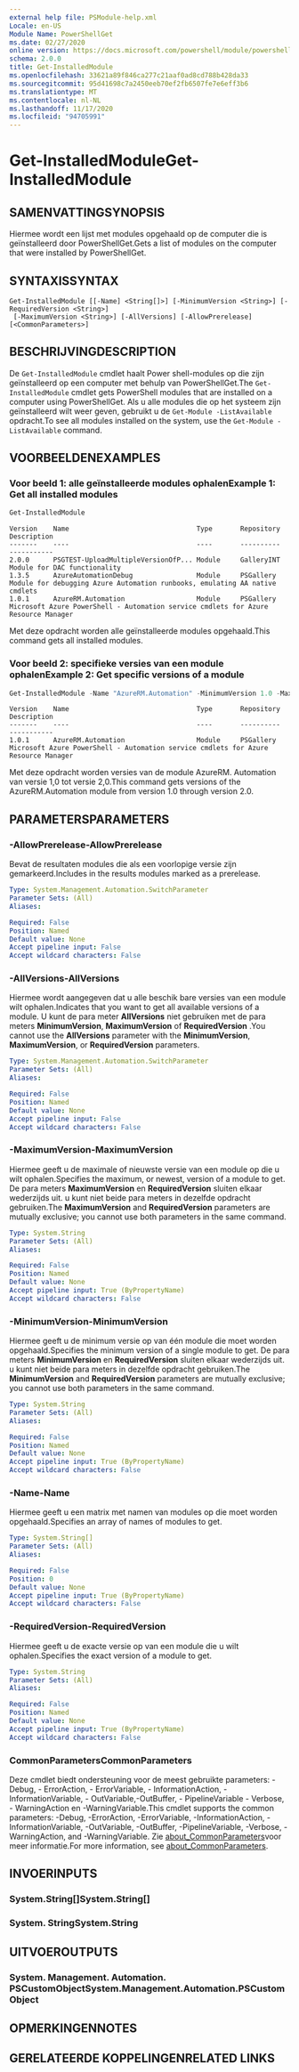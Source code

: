 ```yaml
---
external help file: PSModule-help.xml
Locale: en-US
Module Name: PowerShellGet
ms.date: 02/27/2020
online version: https://docs.microsoft.com/powershell/module/powershellget/get-installedmodule?view=powershell-7.2&WT.mc_id=ps-gethelp
schema: 2.0.0
title: Get-InstalledModule
ms.openlocfilehash: 33621a89f846ca277c21aaf0ad8cd788b428da33
ms.sourcegitcommit: 95d41698c7a2450eeb70ef2fb6507fe7e6eff3b6
ms.translationtype: MT
ms.contentlocale: nl-NL
ms.lasthandoff: 11/17/2020
ms.locfileid: "94705991"
---
```

# <span data-ttu-id="d8537-102">Get-InstalledModule</span><span class="sxs-lookup"><span data-stu-id="d8537-102">Get-InstalledModule</span></span>

## <span data-ttu-id="d8537-103">SAMENVATTING</span><span class="sxs-lookup"><span data-stu-id="d8537-103">SYNOPSIS</span></span>
<span data-ttu-id="d8537-104">Hiermee wordt een lijst met modules opgehaald op de computer die is geïnstalleerd door PowerShellGet.</span><span class="sxs-lookup"><span data-stu-id="d8537-104">Gets a list of modules on the computer that were installed by PowerShellGet.</span></span>

## <span data-ttu-id="d8537-105">SYNTAXIS</span><span class="sxs-lookup"><span data-stu-id="d8537-105">SYNTAX</span></span>

```
Get-InstalledModule [[-Name] <String[]>] [-MinimumVersion <String>] [-RequiredVersion <String>]
 [-MaximumVersion <String>] [-AllVersions] [-AllowPrerelease] [<CommonParameters>]
```

## <span data-ttu-id="d8537-106">BESCHRIJVING</span><span class="sxs-lookup"><span data-stu-id="d8537-106">DESCRIPTION</span></span>

<span data-ttu-id="d8537-107">De `Get-InstalledModule` cmdlet haalt Power shell-modules op die zijn geïnstalleerd op een computer met behulp van PowerShellGet.</span><span class="sxs-lookup"><span data-stu-id="d8537-107">The `Get-InstalledModule` cmdlet gets PowerShell modules that are installed on a computer using PowerShellGet.</span></span> <span data-ttu-id="d8537-108">Als u alle modules die op het systeem zijn geïnstalleerd wilt weer geven, gebruikt u de `Get-Module -ListAvailable` opdracht.</span><span class="sxs-lookup"><span data-stu-id="d8537-108">To see all modules installed on the system, use the `Get-Module -ListAvailable` command.</span></span>

## <span data-ttu-id="d8537-109">VOORBEELDEN</span><span class="sxs-lookup"><span data-stu-id="d8537-109">EXAMPLES</span></span>

### <span data-ttu-id="d8537-110">Voor beeld 1: alle geïnstalleerde modules ophalen</span><span class="sxs-lookup"><span data-stu-id="d8537-110">Example 1: Get all installed modules</span></span>

```powershell
Get-InstalledModule
```

```Output
Version    Name                                Type       Repository     Description
-------    ----                                ----       ----------     -----------
2.0.0      PSGTEST-UploadMultipleVersionOfP... Module     GalleryINT     Module for DAC functionality
1.3.5      AzureAutomationDebug                Module     PSGallery      Module for debugging Azure Automation runbooks, emulating AA native cmdlets
1.0.1      AzureRM.Automation                  Module     PSGallery      Microsoft Azure PowerShell - Automation service cmdlets for Azure Resource Manager
```

<span data-ttu-id="d8537-111">Met deze opdracht worden alle geïnstalleerde modules opgehaald.</span><span class="sxs-lookup"><span data-stu-id="d8537-111">This command gets all installed modules.</span></span>

### <span data-ttu-id="d8537-112">Voor beeld 2: specifieke versies van een module ophalen</span><span class="sxs-lookup"><span data-stu-id="d8537-112">Example 2: Get specific versions of a module</span></span>

```powershell
Get-InstalledModule -Name "AzureRM.Automation" -MinimumVersion 1.0 -MaximumVersion 2.0
```

```Output
Version    Name                                Type       Repository     Description
-------    ----                                ----       ----------     -----------
1.0.1      AzureRM.Automation                  Module     PSGallery      Microsoft Azure PowerShell - Automation service cmdlets for Azure Resource Manager
```

<span data-ttu-id="d8537-113">Met deze opdracht worden versies van de module AzureRM. Automation van versie 1,0 tot versie 2,0.</span><span class="sxs-lookup"><span data-stu-id="d8537-113">This command gets versions of the AzureRM.Automation module from version 1.0 through version 2.0.</span></span>

## <span data-ttu-id="d8537-114">PARAMETERS</span><span class="sxs-lookup"><span data-stu-id="d8537-114">PARAMETERS</span></span>

### <span data-ttu-id="d8537-115">-AllowPrerelease</span><span class="sxs-lookup"><span data-stu-id="d8537-115">-AllowPrerelease</span></span>

<span data-ttu-id="d8537-116">Bevat de resultaten modules die als een voorlopige versie zijn gemarkeerd.</span><span class="sxs-lookup"><span data-stu-id="d8537-116">Includes in the results modules marked as a prerelease.</span></span>

```yaml
Type: System.Management.Automation.SwitchParameter
Parameter Sets: (All)
Aliases:

Required: False
Position: Named
Default value: None
Accept pipeline input: False
Accept wildcard characters: False
```

### <span data-ttu-id="d8537-117">-AllVersions</span><span class="sxs-lookup"><span data-stu-id="d8537-117">-AllVersions</span></span>

<span data-ttu-id="d8537-118">Hiermee wordt aangegeven dat u alle beschik bare versies van een module wilt ophalen.</span><span class="sxs-lookup"><span data-stu-id="d8537-118">Indicates that you want to get all available versions of a module.</span></span>
<span data-ttu-id="d8537-119">U kunt de para meter **AllVersions** niet gebruiken met de para meters **MinimumVersion**, **MaximumVersion** of **RequiredVersion** .</span><span class="sxs-lookup"><span data-stu-id="d8537-119">You cannot use the **AllVersions** parameter with the **MinimumVersion**, **MaximumVersion**, or **RequiredVersion** parameters.</span></span>

```yaml
Type: System.Management.Automation.SwitchParameter
Parameter Sets: (All)
Aliases:

Required: False
Position: Named
Default value: None
Accept pipeline input: False
Accept wildcard characters: False
```

### <span data-ttu-id="d8537-120">-MaximumVersion</span><span class="sxs-lookup"><span data-stu-id="d8537-120">-MaximumVersion</span></span>

<span data-ttu-id="d8537-121">Hiermee geeft u de maximale of nieuwste versie van een module op die u wilt ophalen.</span><span class="sxs-lookup"><span data-stu-id="d8537-121">Specifies the maximum, or newest, version of a module to get.</span></span> <span data-ttu-id="d8537-122">De para meters **MaximumVersion** en **RequiredVersion** sluiten elkaar wederzijds uit. u kunt niet beide para meters in dezelfde opdracht gebruiken.</span><span class="sxs-lookup"><span data-stu-id="d8537-122">The **MaximumVersion** and **RequiredVersion** parameters are mutually exclusive; you cannot use both parameters in the same command.</span></span>

```yaml
Type: System.String
Parameter Sets: (All)
Aliases:

Required: False
Position: Named
Default value: None
Accept pipeline input: True (ByPropertyName)
Accept wildcard characters: False
```

### <span data-ttu-id="d8537-123">-MinimumVersion</span><span class="sxs-lookup"><span data-stu-id="d8537-123">-MinimumVersion</span></span>

<span data-ttu-id="d8537-124">Hiermee geeft u de minimum versie op van één module die moet worden opgehaald.</span><span class="sxs-lookup"><span data-stu-id="d8537-124">Specifies the minimum version of a single module to get.</span></span> <span data-ttu-id="d8537-125">De para meters **MinimumVersion** en **RequiredVersion** sluiten elkaar wederzijds uit. u kunt niet beide para meters in dezelfde opdracht gebruiken.</span><span class="sxs-lookup"><span data-stu-id="d8537-125">The **MinimumVersion** and **RequiredVersion** parameters are mutually exclusive; you cannot use both parameters in the same command.</span></span>

```yaml
Type: System.String
Parameter Sets: (All)
Aliases:

Required: False
Position: Named
Default value: None
Accept pipeline input: True (ByPropertyName)
Accept wildcard characters: False
```

### <span data-ttu-id="d8537-126">-Name</span><span class="sxs-lookup"><span data-stu-id="d8537-126">-Name</span></span>

<span data-ttu-id="d8537-127">Hiermee geeft u een matrix met namen van modules op die moet worden opgehaald.</span><span class="sxs-lookup"><span data-stu-id="d8537-127">Specifies an array of names of modules to get.</span></span>

```yaml
Type: System.String[]
Parameter Sets: (All)
Aliases:

Required: False
Position: 0
Default value: None
Accept pipeline input: True (ByPropertyName)
Accept wildcard characters: False
```

### <span data-ttu-id="d8537-128">-RequiredVersion</span><span class="sxs-lookup"><span data-stu-id="d8537-128">-RequiredVersion</span></span>

<span data-ttu-id="d8537-129">Hiermee geeft u de exacte versie op van een module die u wilt ophalen.</span><span class="sxs-lookup"><span data-stu-id="d8537-129">Specifies the exact version of a module to get.</span></span>

```yaml
Type: System.String
Parameter Sets: (All)
Aliases:

Required: False
Position: Named
Default value: None
Accept pipeline input: True (ByPropertyName)
Accept wildcard characters: False
```

### <span data-ttu-id="d8537-130">CommonParameters</span><span class="sxs-lookup"><span data-stu-id="d8537-130">CommonParameters</span></span>

<span data-ttu-id="d8537-131">Deze cmdlet biedt ondersteuning voor de meest gebruikte parameters: -Debug, - ErrorAction, - ErrorVariable, - InformationAction, -InformationVariable, - OutVariable,-OutBuffer, - PipelineVariable - Verbose, - WarningAction en -WarningVariable.</span><span class="sxs-lookup"><span data-stu-id="d8537-131">This cmdlet supports the common parameters: -Debug, -ErrorAction, -ErrorVariable, -InformationAction, -InformationVariable, -OutVariable, -OutBuffer, -PipelineVariable, -Verbose, -WarningAction, and -WarningVariable.</span></span> <span data-ttu-id="d8537-132">Zie [about_CommonParameters](../Microsoft.PowerShell.Core/About/about_CommonParameters.md)voor meer informatie.</span><span class="sxs-lookup"><span data-stu-id="d8537-132">For more information, see [about_CommonParameters](../Microsoft.PowerShell.Core/About/about_CommonParameters.md).</span></span>

## <span data-ttu-id="d8537-133">INVOER</span><span class="sxs-lookup"><span data-stu-id="d8537-133">INPUTS</span></span>

### <span data-ttu-id="d8537-134">System.String[]</span><span class="sxs-lookup"><span data-stu-id="d8537-134">System.String[]</span></span>

### <span data-ttu-id="d8537-135">System. String</span><span class="sxs-lookup"><span data-stu-id="d8537-135">System.String</span></span>

## <span data-ttu-id="d8537-136">UITVOER</span><span class="sxs-lookup"><span data-stu-id="d8537-136">OUTPUTS</span></span>

### <span data-ttu-id="d8537-137">System. Management. Automation. PSCustomObject</span><span class="sxs-lookup"><span data-stu-id="d8537-137">System.Management.Automation.PSCustomObject</span></span>

## <span data-ttu-id="d8537-138">OPMERKINGEN</span><span class="sxs-lookup"><span data-stu-id="d8537-138">NOTES</span></span>

## <span data-ttu-id="d8537-139">GERELATEERDE KOPPELINGEN</span><span class="sxs-lookup"><span data-stu-id="d8537-139">RELATED LINKS</span></span>

